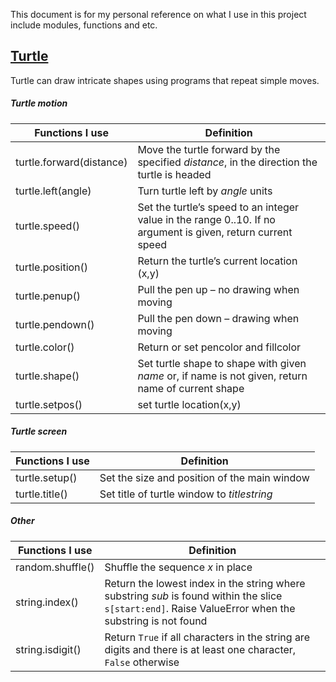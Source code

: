 This document is for my personal reference on what I use in this project include modules, functions and etc.

## [Turtle](https://docs.python.org/3/library/turtle.html)
Turtle can draw intricate shapes using programs that repeat simple moves.

##### Turtle motion
Functions I use|Definition
------------ | ------------
turtle.forward(distance)|Move the turtle forward by the specified _distance_, in the direction the turtle is headed
turtle.left(angle)|Turn turtle left by _angle_ units
turtle.speed()|Set the turtle’s speed to an integer value in the range 0..10. If no argument is given, return current speed
turtle.position()|Return the turtle’s current location (x,y)
turtle.penup()|Pull the pen up – no drawing when moving
turtle.pendown()|Pull the pen down – drawing when moving
turtle.color()|Return or set pencolor and fillcolor
turtle.shape()|Set turtle shape to shape with given _name_ or, if name is not given, return name of current shape
turtle.setpos()|set turtle location(x,y)

##### Turtle screen
Functions I use|Definition
------------ | ------------
turtle.setup()|Set the size and position of the main window
turtle.title()|Set title of turtle window to _titlestring_

##### Other
Functions I use|Definition
------------ | ------------
random.shuffle()|Shuffle the sequence _x_ in place
string.index()|Return the lowest index in the string where substring _sub_ is found within the slice `s[start:end]`. Raise ValueError when the substring is not found
string.isdigit()|Return `True` if all characters in the string are digits and there is at least one character, `False` otherwise


